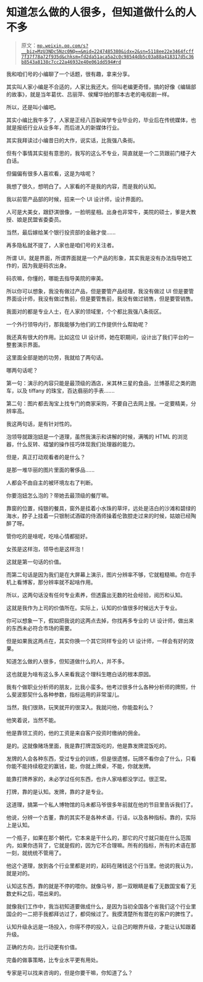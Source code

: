 # 知道怎么做的人很多，但知道做什么的人不多

> 原文：[`mp.weixin.qq.com/s?__biz=MzU3NDc5Nzc0NQ==&mid=2247485380&idx=2&sn=5118ee22e3464fcff7f37f78a72f935d&chksm=fd2da51aca5a2c0c98544db5c03a88a418317d5c36b8543a8138c7cc22a46932e40e061dd594#rd`](http://mp.weixin.qq.com/s?__biz=MzU3NDc5Nzc0NQ==&mid=2247485380&idx=2&sn=5118ee22e3464fcff7f37f78a72f935d&chksm=fd2da51aca5a2c0c98544db5c03a88a418317d5c36b8543a8138c7cc22a46932e40e061dd594#rd)

我和咱们号的小编聊了一个话题，很有趣，拿来分享。

其实叫人家小编是不合适的，人家比我还大。但叫老编更奇怪，搞的好像《编辑部的故事》，就是当年葛优、吕丽萍、侯耀华拍的那本古老的电视剧一样。

所以，还是叫小编吧。

其实小编比我牛多了，人家是正经八百新闻学专业毕业的，毕业后在传统媒体，也就是报纸行业从业多年，而后进入的新媒体行业。

其实我拜读过小编昔日的大作，说实话，比我强八条街。

但有个事情其实挺有意思的，我写的这么不专业，简直就是一个二货跟前门楼子大白话。

但偏偏有很多人喜欢看，这是为啥呢？

我想了很久，想明白了。人家看的不是我的内容，而是我的认知。

我以前管产品部的时候，招来一个 UI 设计师，设计界面的。

人可是大美女，跟舒淇很像，一脸明星相。出身也非常牛，美院的硕士，爹是大教授、娘是民盟省委委员。

当然，最后嫁给某个银行投资部的金融才俊......

再多隐私就不提了，人家也是咱们号的关注者。

所谓 UI，就是界面，所谓界面就是一个产品的形象，其实我是没有办法指导她工作的，因为我是码农出身。

码农嘛，你懂的，哪能去指导美院的审美。

所以你可以想象，我没有做过产品，但是要管产品经理，我没有做过 UI 但是要管界面设计师，我没有做过售前，但是要管售前，我没有做过销售，但是要管销售。

我面对的都是专业人士，在人家的领域里，个个都比我强八条街区。

一个外行领导内行，那我能够为他们的工作提供什么帮助呢？

我还真有很大的作用。比如这位 UI 设计师，她在职期间，设计出了我们平台的一整套演示界面。

这里面全部是她的功劳，我就给了两句话。

哪两句话呢？

第一句：演示的内容只能是最顶级的酒店，米其林三星的食品，兰博基尼之类的跑车，以及 tiffany 的珠宝，百达翡丽的手表.......

第二句：图片都去淘宝上找专门的商家采购，不要自己去网上搜。一定要精美，分辨率高。

我这两句话，是有针对性的。

泡领导就跟泡妞是一个道理，虽然我演示和讲解的时候，满嘴的 HTML 的浏览器，什么反转、褶皱的操作技巧体现我们处理器的能力。

但是，真正打动观看者的是什么？

是那一堆华丽的图片里面的奢侈品......

人都会不由自主的被环境左右了判断。

你要泡妞怎么泡的？带她去最顶级的餐厅嘛。

靠窗的位置，纯银的餐具，窗外是挂着小水珠的草坪，远处是洁白的沙滩和碧绿的海水，脖子上挂着一只银制试酒碟的侍酒师操着伦敦腔走过来的时候，姑娘已经陶醉了呀。

管你吃的是啥呢，吃啥心情都挺好。

女孩是这样泡，领导也是这样泡！

这就是第一句话的价值。

而第二句话是因为我们是在大屏幕上演示，图片分辨率不够，它就粗糙嘛。你在手机上看博客，那分辨率就不起啥作用。

所以，这两句话没有任何专业素养，但透露出无数的社会经验，阅历和认知。

这就是我作为上司的价值所在。实际上，认知的价值很多时候远大于专业。

你可以想象一下，假如把我说的这两点去掉，你找再多专业的 UI 设计师，做出来的东西未必符合市场的需要。

但是如果我这两点在，其实你换一个其它同样专业的 UI 设计师，一样会有好的效果。

知道怎么做的人很多，但知道做什么的人，并不多。

这也就是为啥有这么多人来看我这个理科生瞎白话的根本原因。

我有个做职业分析师的朋友，比我小蛮多。他考过很多什么各种分析师的牌照，什么斐波那契什么各种参数，指标运用的非常溜儿。

当然，我们很熟，玩笑就开的很深入。我就问他，你能盈利么？

他笑着说，当然不能。

他是靠领工资的，他的工资是来自客户投资时缴纳的佣金。

是的。这就像赌场里面，我是靠打牌混饭吃的，他是靠发牌混饭吃的。

发牌的人会各种东西，受过专业的训练，但是很遗憾，玩牌不看你会了什么，只看你能不能持续稳定的赢钱，能，你就上牌桌，不能，你就发牌。

能靠打牌养家的，未必学过任何东西，也许人家啥都没学过。很正常。

打牌，靠的是认知。发牌，靠的才是专业。

这道理，搞第一个私人博物馆的马未都马爷很多年前就在他的节目里告诉我们了。

他说，分辨一个古董，靠的其实不是各种术语，行话，以及各种指标。靠的，实际上是认知。

一个瓶子，如果在那个朝代，它本来是干什么的，那它的尺寸就只能在什么范围内，如果你违背了，它就是假的，因为它不合理嘛。所有的指标，所有的术语在那一刻，就统统不管用了。

他这个道理，放到各个行业里都是对的，起码在赌钱这个行当里。他说的我认为，就是对的。

认知这东西，靠的就是不停的喂你。就像马爷，那一双眼睛是看了无数国宝看了无数史料之后，喂出来的。

就像我们工作中，我当初知道要做成什么，是因为当初全国各个省我们这个行业里国企的一二把手我都拜访过了，都伺候过了。我摸清楚所有潜在的客户的脾性了。

认知升级永远是一场投入，你得不停的投入，让自己的眼界升级，才能让认知跟着升级。

正确的方向，比行动更有价值。

完备的做事策略，比专业水平更有用处。

专家是可以找来咨询的，但是你要干嘛，你知道了么？